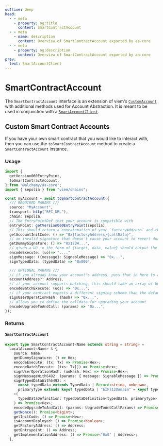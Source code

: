 ```yaml
---
outline: deep
head:
  - - meta
    - property: og:title
      content: SmartContractAccount
  - - meta
    - name: description
      content: Overview of SmartContractAccount exported by aa-core
  - - meta
    - property: og:description
      content: Overview of SmartContractAccount exported by aa-core
prev:
  text: SmartAccountClient
---
```


# SmartContractAccount

The `SmartContractAccount` interface is an extension of viem's [`CustomAccount`](https://viem.sh/docs/accounts/custom) with additional methods used for Account Abstraction. It is meant to be used in conjunction with a [`SmartAccountClient`](/packages/aa-core/smart-account-client/).

## Custom Smart Contract Accounts

If you have your own smart contract that you would like to interact with, then you can use the `toSmartContractAccount` method to create a `SmartContractAccount` instance.

### Usage

```ts
import {
  getVersion060EntryPoint,
  toSmartContractAccount,
} from "@alchemy/aa-core";
import { sepolia } from "viem/chains";

const myAccount = await toSmartContractAccount({
  /// REQUIRED PARAMS ///
  source: "MyAccount",
  transport: http("RPC_URL"),
  chain: sepolia,
  // The EntryPointDef that your account is compatible with
  entryPoint: getVersion060EntryPoint(sepolia),
  // This should return a concatenation of your `factoryAddress` and the `callData` for your factory's create account method
  getAccountInitCode: () => "0x{factoryAddress}{callData}",
  // an invalid signature that doesn't cause your account to revert during validation
  getDummySignature: () => "0x1234...",
  // given a UO in the form of {target, data, value} should output the calldata for calling your contract's execution method
  encodeExecute: (uo)=> "...."
  signMessage: ({message}: SignableMessage) => "0x...",
  signTypedData: (typedData) => "0x000",

  /// OPTIONAL PARAMS ///
  // if you already know your account's address, pass that in here to avoid generating a new counterfactual
  accountAddress?: Address,
  // if your account supports batching, this should take an array of UOs and return the calldata for calling your contract's batchExecute method
  encodeBatchExecute: (uos) => "0x...",
  // if your contract expects a different signing scheme than the default signMessage scheme, you can override that here
  signUserOperationHash: (hash) => "0x...",
  // allows you to define the calldata for upgrading your account
  encodeUpgradeToAndCall: (params) => "0x...",
});
```

### Returns

#### `SmartContractAccount`

```ts
export type SmartContractAccount<Name extends string = string> =
  LocalAccount<Name> & {
    source: Name;
    getDummySignature: () => Hex;
    encodeExecute: (tx: Tx) => Promise<Hex>;
    encodeBatchExecute: (txs: Tx[]) => Promise<Hex>;
    signUserOperationHash: (uoHash: Hex) => Promise<Hex>;
    signMessageWith6492: (params: { message: SignableMessage }) => Promise<Hex>;
    signTypedDataWith6492: <
      const typedData extends TypedData | Record<string, unknown>,
      primaryType extends keyof typedData | "EIP712Domain" = keyof typedData,
    >(
      typedDataDefinition: TypedDataDefinition<typedData, primaryType>,
    ) => Promise<Hex>;
    encodeUpgradeToAndCall: (params: UpgradeToAndCallParams) => Promise<Hex>;
    getNonce(): Promise<bigint>;
    getInitCode: () => Promise<Hex>;
    isAccountDeployed: () => Promise<boolean>;
    getFactoryAddress: () => Address;
    getEntrypoint: () => Address;
    getImplementationAddress: () => Promise<"0x0" | Address>;
  };
```
